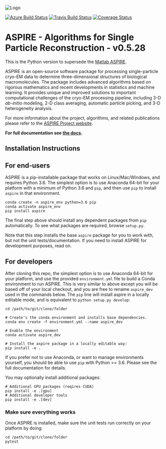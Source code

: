 ![Logo](http://spr.math.princeton.edu/sites/spr.math.princeton.edu/files/ASPIRE_1.jpg)

[![Azure Build Status](https://dev.azure.com/ComputationalCryoEM/Aspire-Python/_apis/build/status/ComputationalCryoEM.ASPIRE-Python?branchName=master)](https://dev.azure.com/ComputationalCryoEM/Aspire-Python/_build/latest?definitionId=3&branchName=master)
[![Travis Build Status](https://travis-ci.org/ComputationalCryoEM/ASPIRE-Python.svg?branch=master)](https://travis-ci.org/ComputationalCryoEM/ASPIRE-Python)
[![Coverage Status](https://coveralls.io/repos/github/ComputationalCryoEM/ASPIRE-Python/badge.svg?branch=master)](https://coveralls.io/github/ComputationalCryoEM/ASPIRE-Python?branch=master)

# ASPIRE - Algorithms for Single Particle Reconstruction - v0.5.28

This is the Python version to supersede the [Matlab ASPIRE](https://github.com/PrincetonUniversity/aspire).

ASPIRE is an open-source software package for processing single-particle cryo-EM data to determine three-dimensional structures of biological macromolecules. The package includes advanced algorithms based on rigorous mathematics and recent developments in
statistics and machine learning. It provides unique and improved solutions to important computational challenges of the cryo-EM
processing pipeline, including 3-D *ab-initio* modeling, 2-D class averaging, automatic particle picking, and 3-D heterogeneity analysis.

For more information about the project, algorithms, and related publications please refer to the [ASPIRE Project website](http://spr.math.princeton.edu/).

**For full documentation see [the docs](https://computationalcryoem.github.io/ASPIRE-Python).**

## Installation Instructions

For end-users
-------------

ASPIRE is a pip-installable package that works on Linux/Mac/Windows, and requires Python 3.6. The simplest option is to use Anaconda 64-bit for your platform with a minimum of Python 3.6 and `pip`, and then use `pip` to install `aspire` in that environment.

```
conda create -n aspire_env python=3.6 pip
conda activate aspire_env
pip install aspire
```

The final step above should install any dependent packages from `pip` automatically. To see what packages are required, browse `setup.py`.

Note that this step installs the base `aspire` package for you to work with, but not the unit tests/documentation. If you need to install ASPIRE for development purposes, read on.

For developers
--------------

After cloning this repo, the simplest option is to use Anaconda 64-bit for your platform, and use the provided `environment.yml` file to build a Conda environment to run ASPIRE. This is very similar to above except you will be based off of your local checkout, and you are free to rename `aspire_dev` used in the commands below. The `pip` line will install aspire in a locally editable mode, and is equivalent to `python setup.py develop`:

```
cd /path/to/git/clone/folder

# Create's the conda environment and installs base dependencies.
conda env create -f environment.yml --name aspire_dev

# Enable the environment
conda activate aspire_dev

# Install the aspire package in a locally editable way:
pip install -e .
```

If you prefer not to use Anaconda, or want to manage environments yourself, you should be able to use `pip` with Python >= 3.6.
Please see the full documentation for details.

You may optionally install additional packages:

```
# Additional GPU packages (reqires CUDA)
pip install -e .[gpu]
# Additional developer tools
pip install -e .[dev]
```

### Make sure everything works

Once ASPIRE is installed, make sure the unit tests run correctly on your platform by doing:

```
cd /path/to/git/clone/folder
pytest
```
